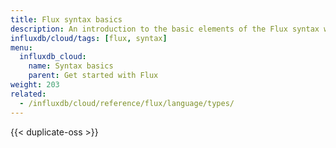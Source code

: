 ```yaml
---
title: Flux syntax basics
description: An introduction to the basic elements of the Flux syntax with real-world application examples.
influxdb/cloud/tags: [flux, syntax]
menu:
  influxdb_cloud:
    name: Syntax basics
    parent: Get started with Flux
weight: 203
related:
  - /influxdb/cloud/reference/flux/language/types/
---
```



{{< duplicate-oss >}}